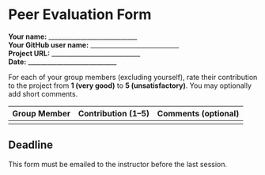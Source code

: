 # Peer Evaluation Form

**Your name:** ____________________________  
**Your GitHub user name:** ____________________________  
**Project URL:** ____________________________  
**Date:** ____________________________

For each of your group members (excluding yourself), rate their contribution to the project from **1 (very good)** to **5 (unsatisfactory)**. You may optionally add short comments.

| Group Member | Contribution (1–5) | Comments (optional) |
|--------------|--------------------|---------------------|
|              |                    |                     |



## Deadline

This form must be emailed to the instructor before the last session.
